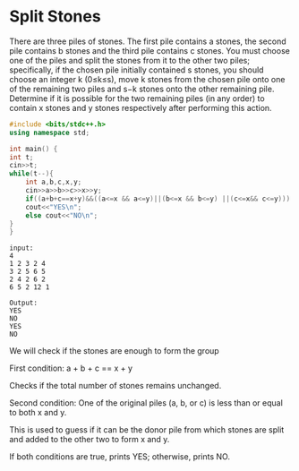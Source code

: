 # Split Stones
There are three piles of stones. The first pile contains a stones, the second pile contains b stones and the third pile contains c stones. You must choose one of the piles and split the stones from it to 
the other two piles; specifically, if the chosen pile initially contained s stones, you should choose 
an integer k (0≤k≤s), move k stones from the chosen pile onto one of the remaining two piles and 
s−k stones onto the other remaining pile. Determine if it is possible for the two remaining piles (in 
any order) to contain x stones and y stones respectively after performing this action.
```cpp
#include <bits/stdc++.h>
using namespace std;

int main() {
int t;
cin>>t;
while(t--){
    int a,b,c,x,y;
    cin>>a>>b>>c>>x>>y;
    if((a+b+c==x+y)&&((a<=x && a<=y)||(b<=x && b<=y) ||(c<=x&& c<=y)))
    cout<<"YES\n";
    else cout<<"NO\n";
}
}
```
````
input:
4
1 2 3 2 4
3 2 5 6 5
2 4 2 6 2
6 5 2 12 1
````
````
Output:
YES
NO
YES
NO
````
We will check if  the stones are enough to form the group

First condition: a + b + c == x + y

Checks if the total number of stones remains unchanged.

Second condition: One of the original piles (a, b, or c) is less than or equal to both x and y.

This is used to guess if it can be the donor pile from which stones are split and added to the other two to form x and y.

If both conditions are true, prints YES; otherwise, prints NO.



